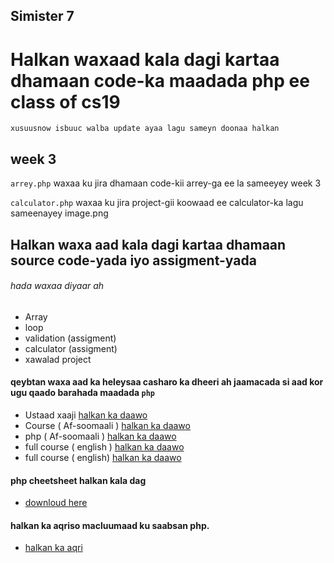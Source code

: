 

## Simister 7

# Halkan waxaad kala dagi kartaa dhamaan code-ka maadada php ee class of cs19

`xusuusnow isbuuc walba update ayaa lagu sameyn doonaa halkan`

## week 3

`arrey.php` waxaa ku jira dhamaan code-kii arrey-ga ee la sameeyey week 3

`calculator.php` waxaa ku jira project-gii koowaad ee calculator-ka lagu sameenayey
image.png

## Halkan waxa aad kala dagi kartaa dhamaan source code-yada iyo assigment-yada

###### hada waxaa diyaar ah 

* Array 
* loop 
* validation (assigment)
* calculator (assigment)
* xawalad project 



 #### qeybtan waxa aad ka heleysaa casharo ka dheeri ah jaamacada si aad kor ugu qaado barahada maadada `php`

* Ustaad xaaji  [halkan ka daawo](https://youtu.be/CNIB89FoFtQ)
* Course ( Af-soomaali ) [halkan ka daawo](https://www.youtube.com/watch?v=DmGUuqlNtb4&list=PL7usCIRV1hCOuOWsqB3Tz4RMMlf1_bPZX)
* php ( Af-soomaali ) [halkan ka daawo](https://www.youtube.com/watch?v=i8D_0CujEF8)
* full course ( english ) [halkan ka daawo](https://youtu.be/OK_JCtrrv-c)
* full course ( english) [halkan ka daawo](https://youtu.be/6EukZDFE_Zg)


#### php cheetsheet halkan kala dag

* [downloud here](https://codemy.com/php-sheet.pdf)

#### halkan ka aqriso macluumaad ku saabsan php.

* [halkan ka aqri](https://devdocs.io/php/)